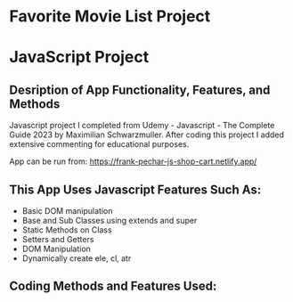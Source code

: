 # Favorite Movie List Project
# JavaScript Project
## Desription of App Functionality, Features, and Methods

Javascript project I completed from Udemy - Javascript - The Complete Guide 2023 by Maximilian Schwarzmuller. After coding this project I added extensive commenting for educational purposes.

App can be run from: https://frank-pechar-js-shop-cart.netlify.app/

## This App Uses Javascript Features Such As:

- Basic DOM manipulation
- Base and Sub Classes using extends and super
- Static Methods on Class
- Setters and Getters
- DOM Manipulation
- Dynamically create ele, cl, atr

## Coding Methods and Features Used:
